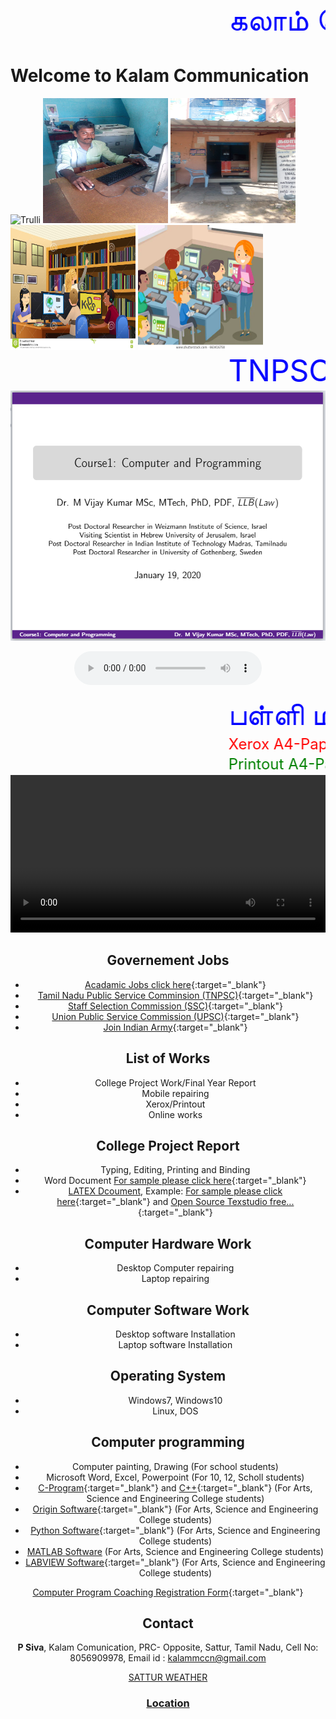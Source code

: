 <html>
<meta charset="utf-8">
<meta name="viewport" content="width=device-width, initial-scale=1, shrink-to-fit=no">
<marquee behavior="scroll" direction="left"> <font size="20" color="blue"> 
கலாம்  தொடர்பு மற்றும் வலைப்பின்னல் - Welcome to Kalam Communication </font></marquee>
</html>

# Welcome to Kalam Communication 
<html>
<body>
<meta name="viewport" content="width=device-width, initial-scale=1.0">
<img src="im3.png" alt="Trulli" width="800" height="400">
<img src="im1.jpeg" alt="Trulli" width="200" height="200"> <img src="im5.jpeg" alt="Trulli" width="200" height="200">
<img src="im6.jpg" alt="Trulli" width="200" height="200"> <img src="im7.jpg" alt="Trulli" width="200" height="200">
</body>
</html>
 
<html>
<marquee behavior="scroll" direction="left"> <font size="20" color="blue"> TNPSC Group IV EXAM, Spoken English and Computer Program Online and Offline Coaching will be started very soon.....</font></marquee>
<center> <img src="images/Course.PNG" alt="Trulli" width="600" height="400"> <center>
</html>
 
<html>
<div class="col-sm-4">  
<div class="playcover">  
</div>
<p>
<audio controls autoplay="true">
<source src="http://51.15.86.61:8002/1">
</audio></p>
</div>
</html>

<html>
<marquee behavior="scroll" direction="left"> <font size="10" color="blue"> பள்ளி மற்றும் கல்லூரி ப்ராஜெக்ட்(Project) செய்து தரப்படும்</font></marquee>
</html>

<html>
<marquee behavior="scroll" direction="left"> <font size="5" color="red"> 	Xerox	A4-Paper-1page-1Rs, A3-Paper-1page-3Rs, Legal-Paper-1page-2Rs
</font></marquee>
</html>
 
<html>
<marquee behavior="scroll" direction="left"> <font size="5" color="green"> 	Printout	A4-Paper-1page-2Rs, A3-Paper-1page-6Rs, Legal-Paper-1page-3Rs
</font></marquee>
</html>

<html>
<head>
<meta name="viewport" content="width=device-width, initial-scale=1.0">
<style>
video {
  width: 100%;
  height: auto;
}
</style>
</head>
<body>

<video width="400" controls>
<source src="mov_bbb.mp4" type="video/mp4">
<source src="mov_bbb.ogg" type="video/ogg">
 Your browser does not support HTML5 video.
</video>
</body>
</html>

## Governement Jobs
* [Acadamic Jobs click here](https://www.freshersworld.com/jobs/category/govt-sector-job-vacancies){:target="_blank"}
* [Tamil Nadu Public Service Comminsion (TNPSC)](http://www.tnpsc.gov.in/){:target="_blank"}
* [Staff Selection Commission (SSC)](https://ssc.nic.in/){:target="_blank"}
* [Union Public Service Commission (UPSC)](https://www.upsc.gov.in/){:target="_blank"}
* [Join Indian Army](https://joinindianarmy.nic.in/Authentication.aspx){:target="_blank"}


## List of Works
* College Project Work/Final Year Report
* Mobile repairing
* Xerox/Printout
* Online works

## College Project Report
* Typing, Editing, Printing and Binding
* Word Document [For sample please click here](https://www.google.com/search?q=thesis+front+page+anna+university&oq=thesis&aqs=chrome.0.69i59l2j69i57j0l5.8922j0j8&sourceid=chrome&ie=UTF-8){:target="_blank"}
* [LATEX Dcoument](https://www.latex-project.org/), Example: [For sample please click here](https://www.overleaf.com/gallery/tagged/title-page){:target="_blank"} and [Open Source Texstudio free...](https://www.texstudio.org/){:target="_blank"}

## Computer Hardware Work
* Desktop Computer repairing 
* Laptop repairing 

## Computer Software Work
* Desktop software Installation
* Laptop software Installation

## Operating System
* Windows7, Windows10
* Linux, DOS

## Computer programming 
* Computer painting, Drawing (For school students)
* Microsoft Word, Excel, Powerpoint (For 10, 12, Scholl students)
* [C-Program](https://www.programiz.com/c-programming){:target="_blank"} and [C++](https://www.programiz.com/cpp-programming){:target="_blank"} (For Arts, Science and Engineering College students)
* [Origin Software](https://www.originlab.com/){:target="_blank"} (For Arts, Science and Engineering College students)
* [Python Software](https://www.python.org/){:target="_blank"} (For Arts, Science and Engineering College students)
* [MATLAB Software](https://www.mathworks.com/products/matlab.html) (For Arts, Science and Engineering College students)
* [LABVIEW Software](https://www.ni.com/en-il/shop/labview.html){:target="_blank"} (For Arts, Science and Engineering College students)

[Computer Program Coaching Registration Form](resource/studentregistration.html){:target="_blank"}


## Contact
**P Siva**,
Kalam Comunication,
PRC- Opposite, Sattur,
Tamil Nadu,
Cell No: 8056909978,
Email id : kalammccn@gmail.com 

<html>
<a class="weatherwidget-io" href="https://forecast7.com/en/9d3677d91/sattur/" data-label_1="SATTUR" data-label_2="WEATHER" data-theme="original" >SATTUR WEATHER</a>
<script>
!function(d,s,id){var js,fjs=d.getElementsByTagName(s)[0];if(!d.getElementById(id)){js=d.createElement(s);js.id=id;js.src='https://weatherwidget.io/js/widget.min.js';fjs.parentNode.insertBefore(js,fjs);}}(document,'script','weatherwidget-io-js');
</script>
</html>


### [Location](https://www.google.com/maps/place/KALAM+CUMMUNICATION/@9.370225,77.913702,21z/data=!4m5!3m4!1s0x3b06cbc616f6c069:0x6d0e8b20634bf4e3!8m2!3d9.3681108!4d77.9152959)
